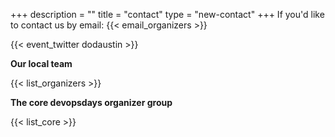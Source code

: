 +++
description = ""
title = "contact"
type = "new-contact"
+++
If you'd like to contact us by email: {{< email_organizers >}}

{{< event_twitter dodaustin >}}

**Our local team**

{{< list_organizers >}}

**The core devopsdays organizer group**

{{< list_core >}}